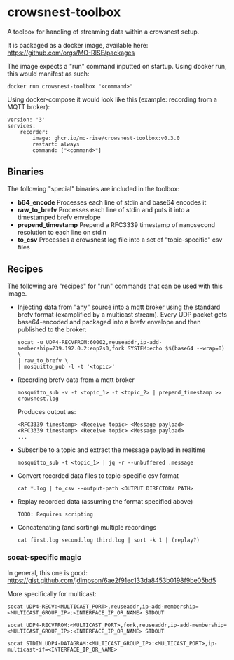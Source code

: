 # crowsnest-toolbox
A toolbox for handling of streaming data within a crowsnest setup.

It is packaged as a docker image, available here: https://github.com/orgs/MO-RISE/packages

The image expects a "run" command inputted on startup. Using docker run, this would manifest as such:
```
docker run crowsnest-toolbox "<command>"
```

Using docker-compose it would look like this (example: recording from a MQTT broker):
```
version: '3'
services:
    recorder:
        image: ghcr.io/mo-rise/crowsnest-toolbox:v0.3.0
        restart: always
        command: ["<command>"]
```
## Binaries

The following "special" binaries are included in the toolbox:
* **b64_encode**
  Processes each line of stdin and base64 encodes it
* **raw_to_brefv**
  Processes each line of stdin and puts it into a timestamped brefv envelope
* **prepend_timestamp**
  Prepend a RFC3339 timestamp of nanosecond resolution to each line on stdin
* **to_csv**
  Processes a crowsnest log file into a set of "topic-specific" csv files


## Recipes

The following are "recipes" for "run" commands that can be used with this image.

* Injecting data from "any" source into a mqtt broker using the standard brefv format (examplified by a multicast stream). Every UDP packet gets base64-encoded and packaged into a brefv envelope and then published to the broker:
  ```
  socat -u UDP4-RECVFROM:60002,reuseaddr,ip-add-membership=239.192.0.2:enp2s0,fork SYSTEM:echo $$(base64 --wrap=0) \
  | raw_to_brefv \
  | mosquitto_pub -l -t '<topic>'
  ```

* Recording brefv data from a mqtt broker
  ```
  mosquitto_sub -v -t <topic_1> -t <topic_2> | prepend_timestamp >> crowsnest.log
  ```
  Produces output as:
  ```
  <RFC3339 timestamp> <Receive topic> <Message payload>
  <RFC3339 timestamp> <Receive topic> <Message payload>
  ...
  ```

* Subscribe to a topic and extract the message payload in realtime
  ```
  mosquitto_sub -t <topic_1> | jq -r --unbuffered .message
  ```

* Convert recorded data files to topic-specific csv format
  ```
  cat *.log | to_csv --output-path <OUTPUT DIRECTORY PATH>
  ```

* Replay recorded data (assuming the format specified above)
  ```
  TODO: Requires scripting
  ```

* Concatenating (and sorting) multiple recordings
  ```
  cat first.log second.log third.log | sort -k 1 | (replay?)
  ```

### socat-specific magic

In general, this one is good: https://gist.github.com/jdimpson/6ae2f91ec133da8453b0198f9be05bd5

More specifically for multicast:
```
socat UDP4-RECV:<MULTICAST_PORT>,reuseaddr,ip-add-membership=<MULTICAST_GROUP_IP>:<INTERFACE_IP_OR_NAME> STDOUT
```
```
socat UDP4-RECVFROM:<MULTICAST_PORT>,fork,reuseaddr,ip-add-membership=<MULTICAST_GROUP_IP>:<INTERFACE_IP_OR_NAME> STDOUT
```
```
socat STDIN UDP4-DATAGRAM:<MULTICAST_GROUP_IP>:<MULTICAST_PORT>,ip-multicast-if=<INTERFACE_IP_OR_NAME>
```

